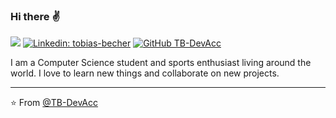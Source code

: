 ### Hi there :v:

[![](https://img.shields.io/badge/Gmail-TPB.DevAcc%40gmail.com-red?logo=Gmail)](mailto:TPB.DevAcc@gmail.com)
[![Linkedin: tobias-becher](https://img.shields.io/badge/-tobiasbecher-blue?style=flat-square&logo=Linkedin&logoColor=white&link=https://www.linkedin.com/in/tobias-becher/)](https://www.linkedin.com/in/tobias-becher/)
[![GitHub TB-DevAcc](https://img.shields.io/github/followers/tb-devacc?label=follow&style=social)](https://github.com/TB-DevAcc)

I am a Computer Science student and sports enthusiast living around the world. I love to learn new things and collaborate on new projects. 

---

⭐️ From [@TB-DevAcc](https://github.com/tb-devacc)
